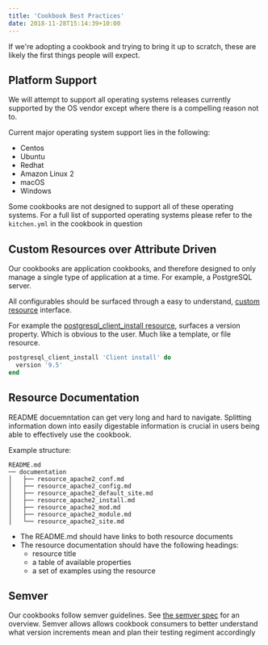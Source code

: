 ```yaml
---
title: 'Cookbook Best Practices'
date: 2018-11-28T15:14:39+10:00
---
```


If we're adopting a cookbook and trying to bring it up to scratch, these are likely the first things people will expect.

## Platform Support

We will attempt to support all operating systems releases currently supported by the OS vendor except where there is a compelling reason not to.

Current major operating system support lies in the following:

- Centos
- Ubuntu
- Redhat
- Amazon Linux 2
- macOS
- Windows

Some cookbooks are not designed to support all of these operating systems. For a full list of supported operating systems please refer to the `kitchen.yml` in the cookbook in question

## Custom Resources over Attribute Driven

Our cookbooks are application cookbooks, and therefore designed to only manage a single type of application at a time. For example, a PostgreSQL server.

All configurables should be surfaced through a easy to understand, [custom resource](https://docs.chef.io/custom_resources.html) interface.

For example the [postgresql_client_install resource](https://github.com/sous-chefs/postgresql/#postgresql_client_install), surfaces a version property. Which is obvious to the user. Much like a template, or file resource.

```ruby
postgresql_client_install 'Client install' do
  version '9.5'
end
```

## Resource Documentation

README docuemntation can get very long and hard to navigate. Splitting information down into easily digestable information is crucial in users being able to effectively use the cookbook.

Example structure:

```text
README.md
── documentation
│   ├── resource_apache2_conf.md
│   ├── resource_apache2_config.md
│   ├── resource_apache2_default_site.md
│   ├── resource_apache2_install.md
│   ├── resource_apache2_mod.md
│   ├── resource_apache2_module.md
│   └── resource_apache2_site.md
```

- The README.md should have links to both resource documents
- The resource documentation should have the following headings:
  - resource title
  - a table of available properties
  - a set of examples using the resource

## Semver

Our cookbooks follow semver guidelines. See [the semver spec](https://semver.org/spec/v2.0.0.html) for an overview. Semver allows allows cookbook consumers to better understand what version increments mean and plan their testing regiment accordingly
